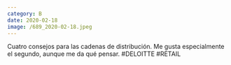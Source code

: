 ```yaml
--- 
category: B 
date: 2020-02-18 
image: /689_2020-02-18.jpeg 
--- 
```


Cuatro consejos para las cadenas de distribución. Me gusta especialmente el segundo, aunque me da qué pensar. #DELOITTE #RETAIL